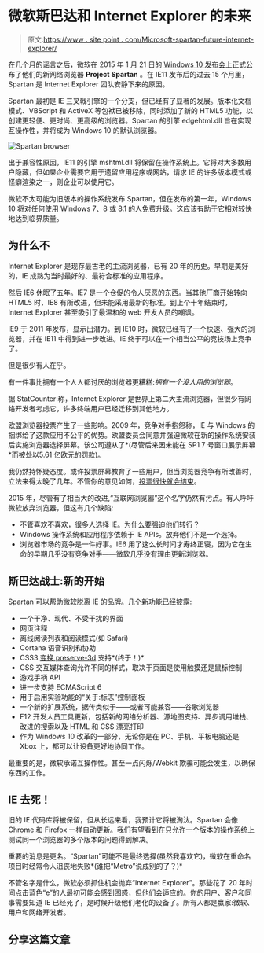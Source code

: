 # 微软斯巴达和 Internet Explorer 的未来

> 原文:[https://www . site point . com/Microsoft-spartan-future-internet-explorer/](https://www.sitepoint.com/microsoft-spartan-future-internet-explorer/)

在几个月的谣言之后，微软在 2015 年 1 月 21 日的 [Windows 10 发布会](https://news.microsoft.com/windows10story/)上正式公布了他们的新网络浏览器 **Project Spartan** 。在 IE11 发布后的过去 15 个月里，Spartan 是 Internet Explorer 团队安静下来的原因。

Spartan 最初是 IE 三叉戟引擎的一个分支，但已经有了显著的发展。版本化文档模式、VBScript 和 ActiveX 等包袱已被移除，同时添加了新的 HTML5 功能，以创建更轻便、更时尚、更高级的浏览器。Spartan 的引擎 edgehtml.dll 旨在实现互操作性，并将成为 Windows 10 的默认浏览器。

![Spartan browser](../Images/f41111ada682a1e1b25bcbcc6eb912f3.png)

出于兼容性原因，IE11 的引擎 mshtml.dll 将保留在操作系统上。它将对大多数用户隐藏，但如果企业需要它用于遗留应用程序或网站，请求 IE 的许多版本模式或怪癖渲染之一，则企业可以使用它。

微软不太可能为旧版本的操作系统发布 Spartan，但在发布的第一年，Windows 10 将对任何使用 Windows 7、8 或 8.1 的人免费升级。这应该有助于它相对较快地达到临界质量。

## 为什么不

Internet Explorer 是现存最古老的主流浏览器，已有 20 年的历史。早期是美好的，IE 成熟为当时最好的、最符合标准的应用程序。

然后 IE6 休眠了五年。IE7 是一个仓促的令人厌恶的东西。当其他厂商开始转向 HTML5 时，IE8 有所改进，但未能采用最新的标准。到上个十年结束时，Internet Explorer 甚至吸引了最温和的 web 开发人员的嘲讽。

IE9 于 2011 年发布，显示出潜力。到 IE10 时，微软已经有了一个快速、强大的浏览器，并在 IE11 中得到进一步改进。IE 终于可以在一个相当公平的竞技场上竞争了。

但是很少有人在乎。

有一件事比拥有一个人人都讨厌的浏览器更糟糕:*拥有一个没人用的浏览器*。

据 StatCounter 称，Internet Explorer 是世界上第二大主流浏览器，但很少有网络开发者考虑它，许多终端用户已经迁移到其他地方。

欧盟浏览器投票产生了一些影响。2009 年，竞争对手抱怨称，IE 与 Windows 的捆绑给了这款应用不公平的优势。欧盟委员会同意并强迫微软在新的操作系统安装后实施浏览器选择屏幕。该公司遵从了*(尽管后来因未能在 SP1 7 号窗口展示屏幕*而被处以5.61 亿欧元的罚款)。

我仍然持怀疑态度。或许投票屏幕教育了一些用户，但当浏览器竞争有所改善时，立法来得太晚了几年。不管你的意见如何，[投票很快就会结束](https://www.bbc.co.uk/news/technology-30501518)。

2015 年，尽管有了相当大的改进,“互联网浏览器”这个名字仍然有污点。有人呼吁微软放弃浏览器，但这有几个缺陷:

*   不管喜欢不喜欢，很多人选择 IE。为什么要强迫他们转行？
*   Windows 操作系统和应用程序依赖于 IE APIs。放弃他们不是一个选择。
*   浏览器市场的竞争是一件好事。IE6 用了这么长时间才寿终正寝，因为它在生命的早期几乎没有竞争对手——微软几乎没有理由更新浏览器。

## 斯巴达战士:新的开始

Spartan 可以帮助微软脱离 IE 的品牌。几个[新功能已经披露](https://blogs.msdn.com/b/ie/archive/2015/01/22/project-spartan-and-the-windows-10-january-preview-build.aspx):

*   一个干净、现代、不受干扰的界面
*   网页注释
*   离线阅读列表和阅读模式(如 Safari)
*   Cortana 语音识别和协助
*   CSS3 [变换 preserve-3d](https://developer.mozilla.org/en-US/docs/Web/CSS/transform-style) 支持*(终于！)*
*   CSS 交互媒体查询允许不同的样式，取决于页面是使用触摸还是鼠标控制
*   游戏手柄 API
*   进一步支持 ECMAScript 6
*   用于启用实验功能的“关于:标志”控制面板
*   一个新的扩展系统，据传类似于——或者可能兼容——谷歌浏览器
*   F12 开发人员工具更新，包括新的网络分析器、源地图支持、异步调用堆栈、改进的搜索以及 HTML 和 CSS 漂亮打印
*   作为 Windows 10 改革的一部分，无论你是在 PC、手机、平板电脑还是 Xbox 上，都可以让设备更好地协同工作。

最重要的是，微软承诺互操作性。甚至一点闪烁/Webkit 欺骗可能会发生，以确保东西的工作。

## IE 去死！

旧的 IE 代码库将被保留，但从长远来看，我预计它将被淘汰。Spartan 会像 Chrome 和 Firefox 一样自动更新。我们有望看到在只允许一个版本的操作系统上测试同一个浏览器的多个版本的问题得到解决。

重要的消息是更名。“Spartan”可能不是最终选择(虽然我喜欢它)，微软在重命名项目时经常令人沮丧地失败*(谁把“Metro”说成别的了？)*

不管名字是什么，微软必须抓住机会抛弃“Internet Explorer”。那些花了 20 年时间点击蓝色“e”的人最初可能会感到困惑，但他们会适应的。你的用户、客户和同事需要知道 IE 已经死了，是时候升级他们老化的设备了。所有人都是赢家:微软、用户和网络开发者。

## 分享这篇文章